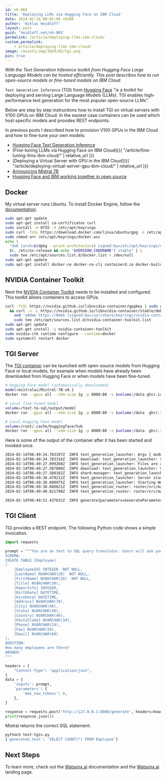 ```yaml
---
id: nh-065
title: 'Deploying LLMs via Hugging Face on IBM Cloud'
date: 2024-02-14 00:01:00 +0100
author: 'Niklas Heidloff'
layout: post
guid: 'heidloff.net/nh-065'
permalink: /article/deploying-llms-ibm-cloud/
custom_permalink:
    - article/deploying-llms-ibm-cloud/
image: /assets/img/2024/02/tgi.png
pin: true
---
```


*With the Text Generation Inference toolkit from Hugging Face Large Language Models can be hosted efficiently. This post describes how to run open-source models or fine-tuned models on IBM Cloud.*

`Text Generation Inference` (TGI) from [Hugging Face](https://huggingface.co/docs/text-generation-inference) "is a toolkit for deploying and serving Large Language Models (LLMs). TGI enables high-performance text generation for the most popular open-source LLMs".

Below are step by step instructions how to install TGI on virtual servers with V100 GPUs on IBM Cloud. In the easiest case containers can be used which host specific models and provides REST endpoints.

In previous posts I described how to provision V100 GPUs in the IBM Cloud and how to fine-tune your own models:

* [Hugging Face Text Generation Inference](https://huggingface.co/docs/text-generation-inference)
* [Fine-tuning LLMs via Hugging Face on IBM Cloud]({{ "/article/fine-tuning-llms-ibm-cloud/" | relative_url }})
* [Deploying a Virtual Server with GPU in the IBM Cloud]({{ "/article/deploying-virtual-server-gpu-ibm-cloud/" | relative_url }})
* [Announcing Mistral 7B](https://mistral.ai/news/announcing-mistral-7b/)
* [Hugging Face and IBM working together in open source](https://developer.ibm.com/blogs/awb-hugging-face-and-ibm-working-together-in-open-source/)

## Docker

My virtual server runs Ubuntu. To install Docker Engine, follow the [documentation](https://docs.docker.com/engine/install/ubuntu/).

```bash
sudo apt-get update
sudo apt-get install ca-certificates curl
sudo install -m 0755 -d /etc/apt/keyrings
sudo curl -fsSL https://download.docker.com/linux/ubuntu/gpg -o /etc/apt/keyrings/docker.asc
sudo chmod a+r /etc/apt/keyrings/docker.asc
echo \
  "deb [arch=$(dpkg --print-architecture) signed-by=/etc/apt/keyrings/docker.asc] https://download.docker.com/linux/ubuntu \
  $(. /etc/os-release && echo "$VERSION_CODENAME") stable" | \
  sudo tee /etc/apt/sources.list.d/docker.list > /dev/null
sudo apt-get update
sudo apt-get install docker-ce docker-ce-cli containerd.io docker-buildx-plugin docker-compose-plugin
```

## NVIDIA Container Toolkit

Next the [NVIDIA Container Toolkit](https://docs.nvidia.com/datacenter/cloud-native/container-toolkit/latest/install-guide.html) needs to be installed and configured. This toolkit allows containers to access GPUs.

```bash
curl -fsSL https://nvidia.github.io/libnvidia-container/gpgkey | sudo gpg --dearmor -o /usr/share/keyrings/nvidia-container-toolkit-keyring.gpg \
  && curl -s -L https://nvidia.github.io/libnvidia-container/stable/deb/nvidia-container-toolkit.list | \
    sed 's#deb https://#deb [signed-by=/usr/share/keyrings/nvidia-container-toolkit-keyring.gpg] https://#g' | \
    sudo tee /etc/apt/sources.list.d/nvidia-container-toolkit.list
sudo apt-get update
sudo apt-get install -y nvidia-container-toolkit
sudo nvidia-ctk runtime configure --runtime=docker
sudo systemctl restart docker
```

## TGI Server

The [TGI container](https://huggingface.co/docs/text-generation-inference/quicktour) can be launched with open-source models from Hugging Face or local models, for example when models have already been downloaded from Hugging Face or when models have been fine-tuned.

```bash
# Hugging Face model (automatically downloaded)
model=mistralai/Mistral-7B-v0.1
docker run --gpus all --shm-size 1g -p 8080:80 -v $volume:/data ghcr.io/huggingface/text-generation-inference:1.4 --model-id $model

# Local fine-tuned model
volume=/text-to-sql/output/model
docker run --gpus all --shm-size 1g -p 8080:80 -v $volume:/data  ghcr.io/huggingface/text-generation-inference:latest --model-id /data/mistral-7b-text-to-sql-20240207

# Local Hugging Face model
volume=/root/.cache/huggingface/hub
docker run --gpus all --shm-size 1g -p 8080:80 -v $volume:/data  ghcr.io/huggingface/text-generation-inference:latest --model-id /data/models--mistralai--Mistral-7B-v0.1/snapshots/26bca36bde8333b5d7f72e9ed20ccda6a618af24
```

Here is some of the output of the container after it has been started and invoked once.

```bash
2024-02-14T06:49:24.783197Z  INFO text_generation_launcher: Args { model_id: "/data/models--mistralai--Mistral-7B-v0.1/snapshots/26bca36bde8333b5d7f72e9ed20ccda6a618af24", ...
2024-02-14T06:49:24.783316Z  INFO download: text_generation_launcher: Starting download process.
2024-02-14T06:49:27.099268Z  INFO text_generation_launcher: Files are already present on the host. Skipping download.
2024-02-14T06:49:27.587880Z  INFO download: text_generation_launcher: Successfully downloaded weights.
2024-02-14T06:49:27.588182Z  INFO shard-manager: text_generation_launcher: Starting shard rank=0
2024-02-14T06:49:38.479212Z  INFO text_generation_launcher: Server started at unix:///tmp/text-generation-server-0
2024-02-14T06:49:38.600975Z  INFO text_generation_launcher: Starting Webserver
2024-02-14T06:49:38.688621Z  INFO text_generation_router: router/src/main.rs:288: Warming up model
2024-02-14T06:49:40.621798Z  INFO text_generation_router: router/src/main.rs:326: Connected

2024-02-14T06:49:51.437631Z  INFO generate{parameters=GenerateParameters { best_of: None, temperature: None, repetition_penalty: None, frequency_penalty: None, top_k: None, top_p: None, typical_p: None, do_sample: false, max_new_tokens: Some(14), return_full_text: None, stop: [], truncate: None, watermark: false, details: false, decoder_input_details: false, seed: None, top_n_tokens: None } total_time="611.286748ms" validation_time="754.5µs" queue_time="127.337µs" inference_time="610.405028ms" time_per_token="43.600359ms" seed="None"}: text_generation_router::server: router/src/server.rs:299: Success
```

## TGI Client

TGI provides a REST endpoint. The following Python code shows a simple invocation.

```python
import requests

prompt = """You are an text to SQL query translator. Users will ask you questions in English and you will generate a SQL query based on the provided SCHEMA.
SCHEMA:
CREATE TABLE [Employee]
(
    [EmployeeId] INTEGER  NOT NULL,
    [LastName] NVARCHAR(20)  NOT NULL,
    [FirstName] NVARCHAR(20)  NOT NULL,
    [Title] NVARCHAR(30),
    [ReportsTo] INTEGER,
    [BirthDate] DATETIME,
    [HireDate] DATETIME,
    [Address] NVARCHAR(70),
    [City] NVARCHAR(40),
    [State] NVARCHAR(40),
    [Country] NVARCHAR(40),
    [PostalCode] NVARCHAR(10),
    [Phone] NVARCHAR(24),
    [Fax] NVARCHAR(24),
    [Email] NVARCHAR(60)
);
QUESTION:
How many employees are there?
ANSWER:
"""

headers = {
    "Content-Type": "application/json",
}
data = {
    'inputs': prompt,
    'parameters': {
        'max_new_tokens': 8,
    },
}

response = requests.post('http://127.0.0.1:8080/generate', headers=headers, json=data)
print(response.json())
```

Mistral returns the correct SQL statement.

```bash
python3 test-tgis.py 
{'generated_text': 'SELECT COUNT(*) FROM Employee'}
```

## Next Steps

To learn more, check out the [Watsonx.ai](https://eu-de.dataplatform.cloud.ibm.com/docs/content/wsj/analyze-data/fm-overview.html?context=wx&audience=wdp) documentation and the [Watsonx.ai](https://www.ibm.com/products/watsonx-ai) landing page.